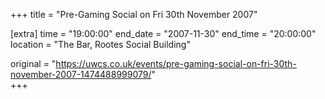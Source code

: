 +++
title = "Pre-Gaming Social on Fri 30th November 2007"

[extra]
time = "19:00:00"
end_date = "2007-11-30"
end_time = "20:00:00"
location = "The Bar, Rootes Social Building"

original = "https://uwcs.co.uk/events/pre-gaming-social-on-fri-30th-november-2007-1474488999079/"    
+++



